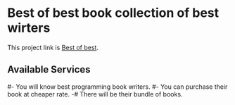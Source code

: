 # Best of best book collection of best wirters

This project link is [Best of best](https://ass-8-best-of-best.netlify.app/).

## Available Services

#- You will know best programming book writers.
#- You can purchase their book at cheaper rate.
-# There will be their bundle of books.

